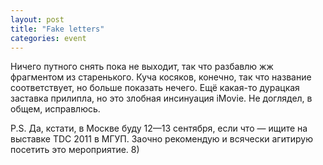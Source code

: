 ```yaml
---
layout: post
title: "Fake letters"
categories: event
---
```

Ничего путного снять пока не выходит, так что разбавлю жж фрагментом из старенького. Куча косяков, конечно, так что название соответствует, но больше показать нечего. Ещё какая-то дурацкая заставка прилипла, но это злобная инсинуация iMovie. Не доглядел, в общем, исправлюсь.

P.S. Да, кстати, в Москве буду 12—13 сентября, если что — ищите на выставке TDC 2011 в МГУП. Заочно рекомендую и всячески агитирую посетить это мероприятие. 8)
